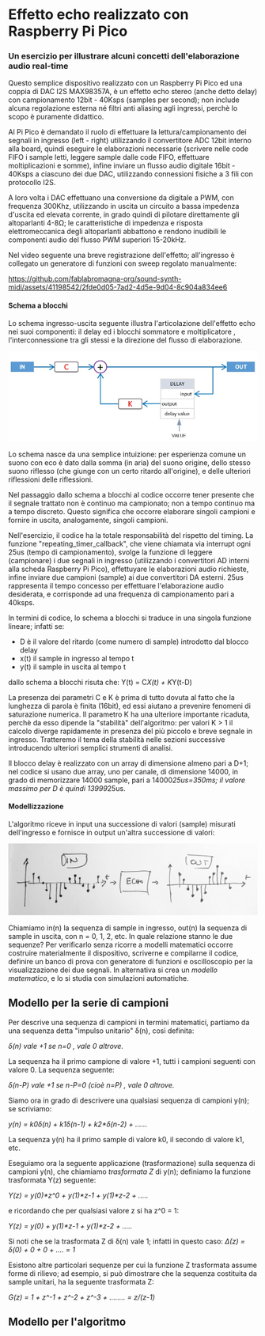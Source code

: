 # Effetto echo realizzato con Raspberry Pi Pico 
### Un esercizio per illustrare alcuni concetti dell'elaborazione audio real-time

Questo semplice dispositivo realizzato con un Raspberry Pi Pico ed una coppia di DAC I2S MAX98357A, è un effetto echo stereo (anche detto delay) con campionamento 12bit - 40Ksps (samples per second); non include alcuna regolazione esterna né filtri anti aliasing agli ingressi, perchè lo scopo è puramente didattico.

Al Pi Pico è demandato il ruolo di effettuare la lettura/campionamento dei segnali in ingresso (left - right) utilizzando il convertitore ADC 12bit interno alla board, quindi eseguire le elaborazioni necessarie (scrivere nelle code FIFO i sample letti, leggere sample dalle code FIFO, effettuare moltiplicazioni e somme), infine inviare un flusso audio digitale 16bit - 40Ksps a ciascuno dei due DAC, utilizzando connessioni fisiche a 3 fili con protocollo I2S.

A loro volta i DAC effettuano una conversione da digitale a PWM, con frequenza 300Khz, utilizzando in uscita un circuito a bassa impedenza d'uscita ed elevata corrente, in grado quindi di pilotare direttamente gli altoparlanti 4-8Ω; le caratteristiche di impedenza e risposta elettromeccanica degli altoparlanti abbattono e rendono inudibili le componenti audio del flusso PWM superiori 15-20kHz.

Nel video seguente una breve registrazione dell'effetto; all'ingresso è collegato un generatore di funzioni con sweep regolato manualmente:

https://github.com/fablabromagna-org/sound-synth-midi/assets/41198542/2fde0d05-7ad2-4d5e-9d04-8c904a834ee6


#### Schema a blocchi

Lo schema ingresso-uscita seguente illustra l'articolazione dell'effetto echo nei suoi componenti: il delay ed i blocchi sommatore e moltiplicatore , l'interconnessione tra gli stessi e la direzione del flusso di elaborazione.

<p align="left">
<img width="600" src="/pi_pico_echo_stereo/media/delay_0.jpg")
</p>

Lo schema nasce da una semplice intuizione: per esperienza comune un suono con eco è dato dalla somma (in aria) del suono origine, dello stesso suono riflesso (che giunge con un certo ritardo all'origine), e delle ulteriori riflessioni delle riflessioni.

Nel passaggio dallo schema a blocchi al codice occorre tener presente che il segnale trattato non è continuo ma campionato; non a tempo continuo ma a tempo discreto. Questo significa che occorre elaborare singoli campioni e fornire in uscita, analogamente, singoli campioni.

Nell'esercizio, il codice ha la totale responsabilità del rispetto del timing. La funzione "repeating_timer_callback", che viene chiamata via interrupt ogni 25us (tempo di campionamento), svolge la funzione di leggere (campionare) i due segnali in ingresso (utilizzando i convertitori AD interni alla scheda Raspberry Pi Pico), effettuyare le elaborazioni audio richieste, infine inviare due campioni (sample) ai due convertitori DA esterni. 25us rappresenta il tempo concesso per effettuare l'elaborazione audio desiderata, e corrisponde ad una frequenza di campionamento pari a 40ksps.

In termini di codice, lo schema a blocchi si traduce in una singola funzione lineare; infatti se:
- D è il valore del ritardo (come numero di sample) introdotto dal blocco delay
- x(t) il sample in ingresso al tempo t
- y(t) il sample in uscita al tempo t

dallo schema a blocchi risuta che:
Y(t) = C*X(t) + K*Y(t-D)

La presenza dei parametri C e K è prima di tutto dovuta al fatto che la lunghezza di parola è finita (16bit), ed essi aiutano a prevenire fenomeni di saturazione numerica. Il parametro K ha una ulteriore importante ricaduta, perchè da esso dipende la "stabilità" dell'algoritmo: per valori K > 1 il calcolo diverge rapidamente in presenza del più piccolo e breve segnale in ingresso. Tratteremo il tema della stabilità nelle sezioni successive introducendo ulteriori semplici strumenti di analisi.

Il blocco delay è realizzato con un array di dimensione almeno pari a D+1; nel codice si usano due array, uno per canale, di dimensione 14000, in grado di memorizzare 14000 sample, pari a 14000*25us=350ms; il valore massimo per D è quindi 13999*25us.


#### Modellizzazione

L'algoritmo riceve in input una successione di valori (sample) misurati dell'ingresso e fornisce in output un'altra successione di valori:

<p align="left">
<img width="600" src="/pi_pico_echo_stereo/media/z_0.jpg")
</p>

Chiamiamo in(n) la sequenza di sample in ingresso, out(n) la sequenza di sample in uscita, con n = 0, 1, 2, etc.
In quale relazione stanno le due sequenze? Per verificarlo senza ricorre a modelli matematici occorre costruire materialmente il dispositivo, scriverne e compilarne il codice, definire un banco di prova con generatore di funzioni e oscilloscopio per la visualizzazione dei due segnali. In alternativa si crea un _modello matematico_, e lo si studia con simulazioni automatiche.


## Modello per la serie di campioni
Per descrive una sequenza di campioni in termini matematici, partiamo da una sequenza detta "impulso unitario" δ(n), così definita:
       
_δ(n) vale +1 se n=0 , vale 0 altrove._

La sequenza ha il primo campione di valore +1, tutti i campioni seguenti con valore 0. La sequenza seguente:
    
_δ(n-P) vale +1 se n-P=0 (cioè n=P) , vale 0 altrove._

Siamo ora in grado di descrivere una qualsiasi sequenza di campioni y(n); se scriviamo:

_y(n) = k0*δ(n) + k1*δ(n-1) + k2*δ(n-2) + ......_

La sequenza y(n) ha il primo sample di valore k0, il secondo di valore k1, etc.

Eseguiamo ora la seguente applicazione (trasformazione) sulla sequenza di campioni y(n), che chiamiamo _trasformata Z_ di y(n); definiamo la funzione trasformata Y(z) seguente:

_Y(z) = y(0)*z^0 + y(1)*z-1 + y(1)*z-2 + ....._ 

e ricordando che per qualsiasi valore z si ha z^0 = 1:

_Y(z) = y(0) + y(1)*z-1 + y(1)*z-2 + ....._ 

Si noti che se la trasformata Z di δ(n) vale 1; infatti in questo caso:
_Δ(z) = δ(0) + 0 + 0 + .... = 1_

Esistono altre particolari sequenze per cui la funzione Z trasformata assume forme di rilievo; ad esempio, si può dimostrare che la sequenza costituita da sample unitari, ha la seguente trasformata Z:

_G(z) = 1 + z^-1 + z^-2 + z^-3 + ........ = z/(z-1)_


## Modello per l'algoritmo